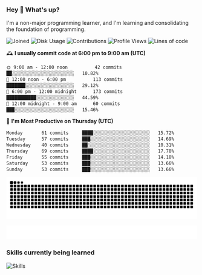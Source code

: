 ### Hey :wave: What's up?

I'm a non-major programming learner, and I'm learning and consolidating the foundation of programming.

<!--START_SECTION:waka-->
![Joined](http://img.shields.io/badge/Joined-7%20years%20ago-6D67E4?style=flat&labelColor=453C67)
![Disk Usage](http://img.shields.io/badge/Github%27s%20Storage-602.9%20MB-FD841F?style=flat&labelColor=E14D2A)
![Contributions](http://img.shields.io/badge/Contributions%20in%202023-559-7DCE13?style=flat&labelColor=2B7A0B)
![Profile Views](http://img.shields.io/badge/Profile%20Views-0-3AB4F2?style=flat&labelColor=0078AA)
![Lines of code](https://img.shields.io/badge/Lines%20of%20code-2%20Million%20Lines%20of%20code-FF8B8B?style=flat&labelColor=EB4747)

🕰️ **I usually commit code at 6:00 pm to 9:00 am (UTC)** 

```text
🌞 9:00 am - 12:00 noon          42 commits     ██░░░░░░░░░░░░░░░░░░░░░░░   10.82% 
🌆 12:00 noon - 6:00 pm          113 commits    ███████░░░░░░░░░░░░░░░░░░   29.12% 
🌃 6:00 pm - 12:00 midnight      173 commits    ███████████░░░░░░░░░░░░░░   44.59% 
🌙 12:00 midnight - 9:00 am      60 commits     ███░░░░░░░░░░░░░░░░░░░░░░   15.46%
```
📅 **I'm Most Productive on Thursday (UTC)** 

```text
Monday       61 commits     ████░░░░░░░░░░░░░░░░░░░░░   15.72% 
Tuesday      57 commits     ███░░░░░░░░░░░░░░░░░░░░░░   14.69% 
Wednesday    40 commits     ██░░░░░░░░░░░░░░░░░░░░░░░   10.31% 
Thursday     69 commits     ████░░░░░░░░░░░░░░░░░░░░░   17.78% 
Friday       55 commits     ███░░░░░░░░░░░░░░░░░░░░░░   14.18% 
Saturday     53 commits     ███░░░░░░░░░░░░░░░░░░░░░░   13.66% 
Sunday       53 commits     ███░░░░░░░░░░░░░░░░░░░░░░   13.66%
```

<!--END_SECTION:waka-->

![Snake animation](https://raw.githubusercontent.com/dirname/dirname/output/snake.svg)

![metrics](github-metrics.svg)

### Skills currently being learned

![Skills](https://skillicons.dev/icons?i=linux,rust,go,solidity,typescript,bash,git,postgres,mysql,redis,mongo,docker,kubernetes,grafana,prometheus)
